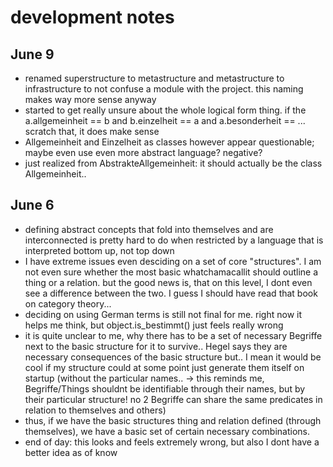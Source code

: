 # development notes

## June 9
* renamed superstructure to metastructure and metastructure to infrastructure to not confuse a module with the project. this naming makes way more sense anyway
* started to get really unsure about the whole logical form thing. if the a.allgemeinheit == b and b.einzelheit == a and a.besonderheit == ... scratch that, it does make sense
* Allgemeinheit and Einzelheit as classes however appear questionable; maybe even use even more abstract language? negative?
* just realized from AbstrakteAllgemeinheit: it should actually be the class Allgemeinheit.. 


## June 6
* defining abstract concepts that fold into themselves and are interconnected is pretty hard to do when restricted by a language that is interpreted bottom up, not top down
* I have extreme issues even desciding on a set of core "structures". I am not even sure whether the most basic whatchamacallit should outline a thing or a relation. but the good news is, that on this level, I dont even see a difference between the two. I guess I should have read that book on category theory...
* deciding on using German terms is still not final for me. right now it helps me think, but object.is_bestimmt() just feels really wrong
* it is quite unclear to me, why there has to be a set of necessary Begriffe next to the basic structure for it to survive.. Hegel says they are necessary consequences of the basic structure but.. I mean it would be cool if my structure could at some point just generate them itself on startup (without the particular names.. -> this reminds me, Begriffe/Things shouldnt be identifiable through their names, but by their particular structure! no 2 Begriffe can share the same predicates in relation to themselves and others)
* thus, if we have the basic structures thing and relation defined (through themselves), we have a basic set of certain necessary combinations. 
* end of day: this looks and feels extremely wrong, but also I dont have a better idea as of know
